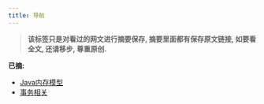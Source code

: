 ```yaml
---
title: 导航
---
```


> **该标签只是对看过的网文进行摘要保存, 摘要里面都有保存原文链接, 如要看全文, 还请移步, 尊重原创.**

**已摘:**

- [Java内存模型](/summary/JMM-Hollis-19.7.8.md)
- [事务相关](/summary/transaction-19.7.14.md)

